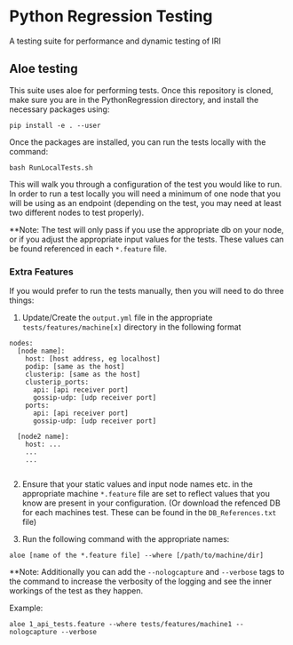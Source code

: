 # Python Regression Testing

A testing suite for performance and dynamic testing of IRI

## Aloe testing

This suite uses aloe for performing tests. Once this repository is cloned, make sure you are in the PythonRegression directory, and install the necessary packages using: 
```
pip install -e . --user
```

Once the packages are installed, you can run the tests locally with the command: 
```
bash RunLocalTests.sh
```

This will walk you through a configuration of the test you would like to run. In order to run a test locally you will need a minimum of one node that you will be using as an endpoint (depending on the test, you may need at least two different nodes to test properly). 

**Note: The test will only pass if you use the appropriate db on your node, or if you adjust the appropriate input values for the tests. These values can be found referenced in each `*.feature` file.

### Extra Features
If you would prefer to run the tests manually, then you will need to do three things:
1. Update/Create the `output.yml` file in the appropriate `tests/features/machine[x]` directory in the following format
```
nodes:
  [node name]:
    host: [host address, eg localhost]
    podip: [same as the host]
    clusterip: [same as the host]
    clusterip_ports: 
      api: [api receiver port]
      gossip-udp: [udp receiver port]
    ports:
      api: [api receiver port]
      gossip-udp: [udp receiver port]
  
  [node2 name]:
    host: ...
    ...
    ...
    
```

2. Ensure that your static values and input node names etc. in the appropriate machine `*.feature` file are set to reflect values that you know are present in your configuration. (Or download the refenced DB for each machines test. These can be found in the `DB_References.txt` file)

3. Run the following command with the appropriate names:
```
aloe [name of the *.feature file] --where [/path/to/machine/dir]
```
**Note: Additionally you can add the `--nologcapture` and `--verbose` tags to the command to increase the verbosity of the logging and see the inner workings of the test as they happen. 

Example: 
```
aloe 1_api_tests.feature --where tests/features/machine1 --nologcapture --verbose 
```

